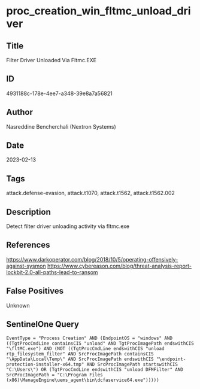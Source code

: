 # proc_creation_win_fltmc_unload_driver

## Title
Filter Driver Unloaded Via Fltmc.EXE

## ID
4931188c-178e-4ee7-a348-39e8a7a56821

## Author
Nasreddine Bencherchali (Nextron Systems)

## Date
2023-02-13

## Tags
attack.defense-evasion, attack.t1070, attack.t1562, attack.t1562.002

## Description
Detect filter driver unloading activity via fltmc.exe

## References
https://www.darkoperator.com/blog/2018/10/5/operating-offensively-against-sysmon
https://www.cybereason.com/blog/threat-analysis-report-lockbit-2.0-all-paths-lead-to-ransom

## False Positives
Unknown

## SentinelOne Query
```
EventType = "Process Creation" AND (EndpointOS = "windows" AND ((TgtProcCmdLine containsCIS "unload" AND TgtProcImagePath endswithCIS "\fltMC.exe") AND (NOT ((TgtProcCmdLine endswithCIS "unload rtp_filesystem_filter" AND SrcProcImagePath containsCIS "\AppData\Local\Temp\" AND SrcProcImagePath endswithCIS "\endpoint-protection-installer-x64.tmp" AND SrcProcImagePath startswithCIS "C:\Users\") OR (TgtProcCmdLine endswithCIS "unload DFMFilter" AND SrcProcImagePath = "C:\Program Files (x86)\ManageEngine\uems_agent\bin\dcfaservice64.exe")))))

```